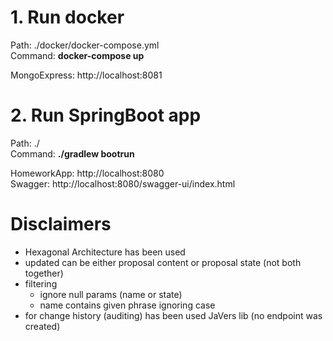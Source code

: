 # 1. Run docker

   Path: ./docker/docker-compose.yml   
   Command: <b>docker-compose up</b>
   
   MongoExpress: http://localhost:8081   

# 2. Run SpringBoot app

   Path: ./   
   Command: <b>./gradlew bootrun</b>
   
   HomeworkApp: http://localhost:8080  
   Swagger: http://localhost:8080/swagger-ui/index.html
   
# Disclaimers
   
   - Hexagonal Architecture has been used
   - updated can be either proposal content or proposal state (not both together)
   - filtering
      - ignore null params (name or state)
      - name contains given phrase ignoring case
   - for change history (auditing) has been used JaVers lib (no endpoint was created)
